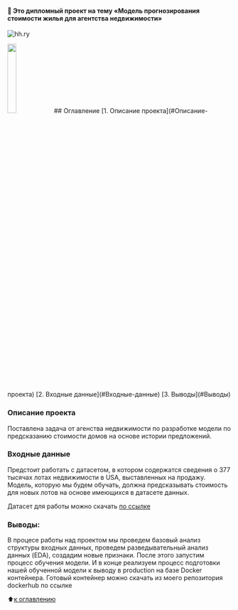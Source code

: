 #### :briefcase: Это дипломный проект на тему «Модель прогнозирования стоимости жилья для агентства недвижимости»
![hh.ry](https://st28.stblizko.ru/images/product/259/376/150_original.jpg)

<img src="https://st28.stblizko.ru/images/product/259/376/150_original.jpg" width=20% height=20%>
## Оглавление  
[1. Описание проекта](#Описание-проекта)  
[2. Входные данные](#Входные-данные)   
[3. Выводы](#Выводы) 

### Описание проекта
Поставлена задача от агенства недвижимости по разработке модели по предсказанию стоимости домов на основе истории предложений.

### Входные данные
Предстоит работать с датасетом, в котором содержатся сведения о 377 тысячах лотах недвижимости в USA, выставленных на продажу. Модель, которую мы будем обучать, должна предсказывать стоимость для новых лотов на основе имеющихся в датасете данных.

Датасет для работы можно скачать [по ссылке](https://drive.google.com/file/d/11-ZNNIdcQ7TbT8Y0nsQ3Q0eiYQP__NIW/view?usp=share_link)

### Выводы:
В процесе работы над проектом мы проведем базовый анализ структуры входных данных, проведем разведывательный анализ данных (EDA), создадим новые признаки. После этого запустим процесс обучения модели. И в конце реализуем процесс подготовки нашей обученной модели к выводу в production на базе Docker контейнера. Готовый контейнер можно скачать из моего репозитория dockerhub по ссылке

:arrow_up:[к оглавлению](#Оглавление)
